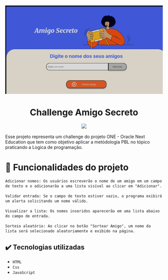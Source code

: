 <p align="center">
    <img src="assets/demo.gif" alt="Demonstração do projeto">
    </p>

<h1 align="center"> Challenge Amigo Secreto </h1>
<p align="center">
<img loading="lazy" src="http://img.shields.io/static/v1?label=STATUS&message=FINALIZADO&color=GREEN&style=for-the-badge"/>
</p>

Esse projeto representa um challenge do projeto ONE - Oracle Next Education que tem como objetivo aplicar a metódologia PBL
no tópico praticando a Logica de programação.




# :hammer: Funcionalidades do projeto
    Adicionar nomes: Os usuários escreverão o nome de um amigo em um campo de texto e o adicionarão a uma lista visível ao clicar em "Adicionar".
    
    Validar entrada: Se o campo de texto estiver vazio, o programa exibirá um alerta solicitando um nome válido.
    
    Visualizar a lista: Os nomes inseridos aparecerão em uma lista abaixo do campo de entrada.
    
    Sorteio aleatório: Ao clicar no botão "Sortear Amigo", um nome da lista será selecionado aleatoriamente e exibido na página.


## ✔️ Tecnologias utilizadas

- ``HTML``
- ``Css``
- ``JavaScript``
